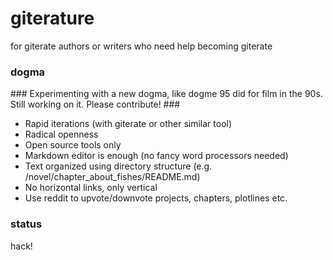 # giterature #

for giterate authors or writers who need help becoming giterate

### dogma ###

&#35;&#35;&#35; Experimenting with a new dogma, like dogme 95 did for film in the 90s. Still working on it. Please contribute! &#35;&#35;&#35;

* Rapid iterations (with giterate or other similar tool)
* Radical openness
* Open source tools only
* Markdown editor is enough (no fancy word processors needed)
* Text organized using directory structure (e.g. /novel/chapter_about_fishes/README.md)
* No horizontal links, only vertical
* Use reddit to upvote/downvote projects, chapters, plotlines etc. 

### status ###
hack!

